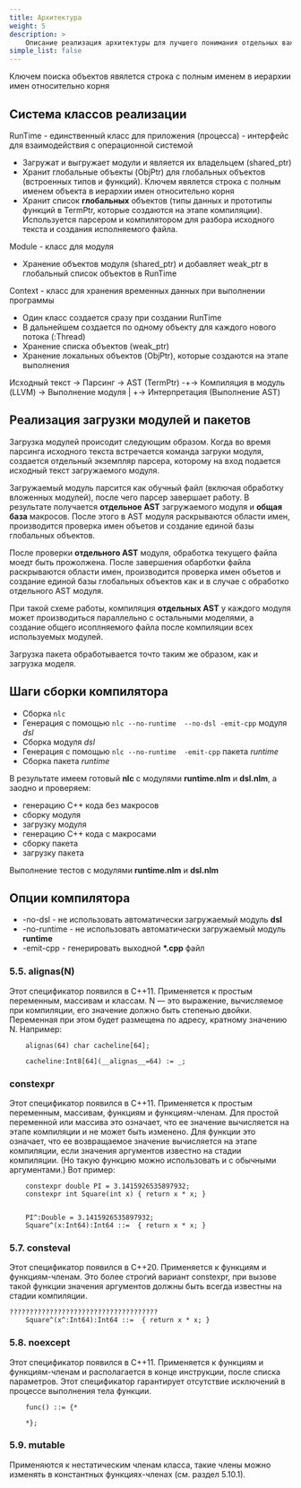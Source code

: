 ```yaml
---
title: Архитектура
weight: 5
description: > 
    Описание реализация архитектуры для лучшего понимания отдельных важных моментов
simple_list: false
---
```


Ключем поиска объектов явялется строка с полным именем в иерархии имен относительно корня

## Система классов реализации

RunTime - единственный класс для приложения (процесса) - интерфейс для взаимодействия с операционной системой
- Загружат и выгружает модули и является их владельцем (shared_ptr)
- Хранит глобальные объекты (ObjPtr) для глобальных объектов (встроенных типов и функций).
    Ключем явялется строка с полным именем объекта в иерархии имен относительно корня
- Хранит список **глобальных** объектов (типы данных и прототипы функций в TermPtr, которые создаются на этапе компиляции). 
    Используется парсером и компилятором для разбора исходного текста и создания исполняемого файла.

Module - класс для модуля
- Хранение объектов модуля (shared_ptr) и добавляет weak_ptr в глобальный список объектов в RunTime 

Context - класс для хранения временных данных при выполнении программы
- Один класс создается сразу при создании RunTime
- В дальнейшем создается по одному объекту для каждого нового потока (:Thread)
- Хранение списка объектов (weak_ptr<Obj>)
- Хранение локальных объектов (ObjPtr), которые создаются на этапе выполнения



Исходный текст -> Парсинг -> AST (TermPtr) -+->  Компиляция в модуль (LLVM) -> Выполнение модуля
                                            |
                                            +->  Интерпретация (Выполнение AST)



## Реализация загрузки модулей и пакетов

Загрузка модулей происодит следующим образом.
Когда во время парсинга исходного текста встречается команда загруки модуля,
создается отдельный экземпляр парсера, которому на вход подается исходный текст загружаемого модуля.  

Загружаемый модуль парсится как обучный файл (включая обработку вложенных модулей), 
после чего парсер завершает работу. В результате получается **отдельное AST** загружаемого модуля и **общая база** макросов.
После этого в AST модуля раскрываются области имен, производится проверка имен объетов и создание единой базы глобальных объектов.

После проверки **отдельного AST** модуля, обработка текущего файла моедт быть прожолжена.
После завершения обарботки файла раскрываются области имен, производится проверка имен объетов 
и создание единой базы глобальных объектов как и в случае с обработко отдельного AST модуля.

При такой схеме работы, компиляция **отдельных AST** у каждого модуля может производиться параллельно с остальными моделями,
а создание общего исоплняемого файла после компиляции всех используемых модулей.


Загрузка пакета обработывается точто таким же образом, как и загрузка моделя.


## Шаги сборки компилятора
- Сборка `nlc`
- Генерация с помощью `nlc --no-runtime  --no-dsl -emit-cpp` модуля *dsl*
- Сборка модуля *dsl*
- Генерация с помощью `nlc --no-runtime  -emit-cpp` пакета *runtime*
- Сборка пакета *runtime*

В результате имеем готовый **nlc** с модулями **runtime.nlm** и **dsl.nlm**, а заодно и проверяем:
- генерацию С++ кода без макросов
- сборку модуля
- загрузку модуля
- генерацию С++ кода с макросами
- сборку пакета
- загрузку пакета

Выполнение тестов с модулями **runtime.nlm** и **dsl.nlm**

## Опции компилятора
- \-no-dsl - не использовать автоматически загружаемый модуль **dsl**
- \-no-runtime - не использовать автоматически загружаемый модуль **runtime**
- \-emit-cpp - генерировать выходной **\*.cpp** файл



### 5.5. alignas(N)

Этот спецификатор появился в C++11. Применяется к простым переменным, массивам и классам. 
N — это выражение, вычисляемое при компиляции, его значение должно быть степенью двойки. 
Переменная при этом будет размещена по адресу, кратному значению N. Например:

```
    alignas(64) char cacheline[64];

    cacheline:Int8[64](__alignas__=64) := _;
```

 ### constexpr

Этот спецификатор появился в C++11. Применяется к простым переменным, массивам, функциям и функциям-членам. 
Для простой переменной или массива это означает, что ее значение вычисляется на этапе компиляции и не может быть изменено. 
Для функции это означает, что ее возвращаемое значение вычисляется на этапе компиляции, если значения аргументов известно на стадии компиляции. 
(Но такую функцию можно использовать и с обычными аргументами.) Вот пример:


```
    constexpr double PI = 3.1415926535897932;
    constexpr int Square(int x) { return x * x; }


    PI^:Double = 3.1415926535897932;
    Square^(x:Int64):Int64 ::=  { return x * x; }
```



### 5.7. consteval

Этот спецификатор появился в C++20. Применяется к функциям и функциям-членам. 
Это более строгий вариант constexpr, при вызове такой функции значения аргументов должны быть всегда известны на стадии компиляции.

```
?????????????????????????????????????
    Square^(x^:Int64):Int64 ::=  { return x * x; }
```

### 5.8. noexcept

Этот спецификатор появился в C++11. Применяется к функциям и функциям-членам и располагается в конце инструкции, 
после списка параметров. Этот спецификатор гарантирует отсутствие исключений в процессе выполнения тела функции.
```
    func() ::= {*

    *};
```

### 5.9. mutable

Применяются к нестатическим членам класса, такие члены можно изменять в константных функциях-членах (см. раздел 5.10.1).





